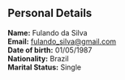 

## Personal Details  
**Name:** Fulando da Silva  
**Email:** fulando_silva@gmail.com  
**Date of birth:** 01/05/1987  
**Nationality:** Brazil  
**Marital Status:** Single  